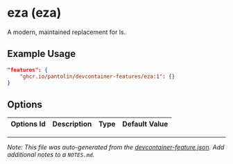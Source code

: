 
# eza (eza)

A modern, maintained replacement for ls.

## Example Usage

```json
"features": {
    "ghcr.io/pantolin/devcontainer-features/eza:1": {}
}
```

## Options

| Options Id | Description | Type | Default Value |
|-----|-----|-----|-----|




---

_Note: This file was auto-generated from the [devcontainer-feature.json](https://github.com/pantolin/devcontainer-features/blob/main/src/eza/devcontainer-feature.json).  Add additional notes to a `NOTES.md`._

